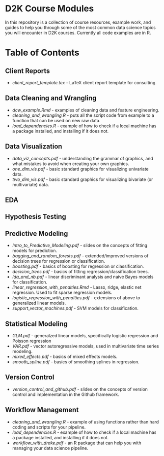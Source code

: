 # D2K Course Modules

In this repository is a collection of course resources, example work, and guides to help you through some of the most common data science topics you will encounter in D2K courses. Currently all code examples are in R.

# Table of Contents 

## Client Reports

* *client_report_template.tex* - LaTeX client report template for consulting.

## Data Cleaning and Wrangling

* *dcw_example.Rmd* - examples of cleaning data and feature engineering.
* *cleaning_and_wrangling.R* - puts all the script code from example to a function that can be used on new raw data.
* *load_dependencies.R* - example of how to check if a local machine has a package installed, and installing if it does not.

## Data Visualization

* *data_viz_concepts.pdf* - understanding the grammar of graphics, and what mistakes to avoid when creating your own graphics.
* *one_dim_vis.pdf* - basic standard graphics for visualizing univariate data.
* *two_dim_vis.pdf* - basic standard graphics for visualizing bivariate (or multivariate) data.

## EDA

## Hypothesis Testing

## Predictive Modeling

* *Intro_to_Predictive_Modeling.pdf* - slides on the concepts of fitting models for prediction.
* *bagging_and_random_forests.pdf* - extended/improved versions of decision trees for regression or classification.
* *boosting.pdf* - basics of boosting for regression or classification.
* *decision_trees.pdf* - basics of fitting regression/classification trees.
* *lda_and_nb.pdf* - linear discriminant analysis and naive Bayes models for classification.
* *linear_regression_with_penalties.Rmd* - Lasso, ridge, elastic net regression. Used to fit sparse regression models.
* *logistic_regression_with_penalties.pdf* - extensions of above to generalized linear models.
* *support_vector_machines.pdf* - SVM models for classification.

## Statistical Modeling

* *GLM.pdf* - generalzed linear models, specifically logistic regression and Poisson regression
* *VAR.pdf* - vector autoregressive models, used in multivariate time series modeling.
* *mixed_effects.pdf* - basics of mixed effects models.
* *smooth_spline.pdf* - basics of smoothing splines in regression.

## Version Control

* *version_control_and_github.pdf* - slides on the concepts of version control and implementation in the Github framework.

## Workflow Management
* *cleaning_and_wrangling.R* - example of using functions rather than hard coding and scripts for your pipeline.
* *load_dependencies.R* - example of how to check if a local machine has a package installed, and installing if it does not.
* *workflow_with_drake.pdf* - an R package that can help you with managing your data science pipeline.